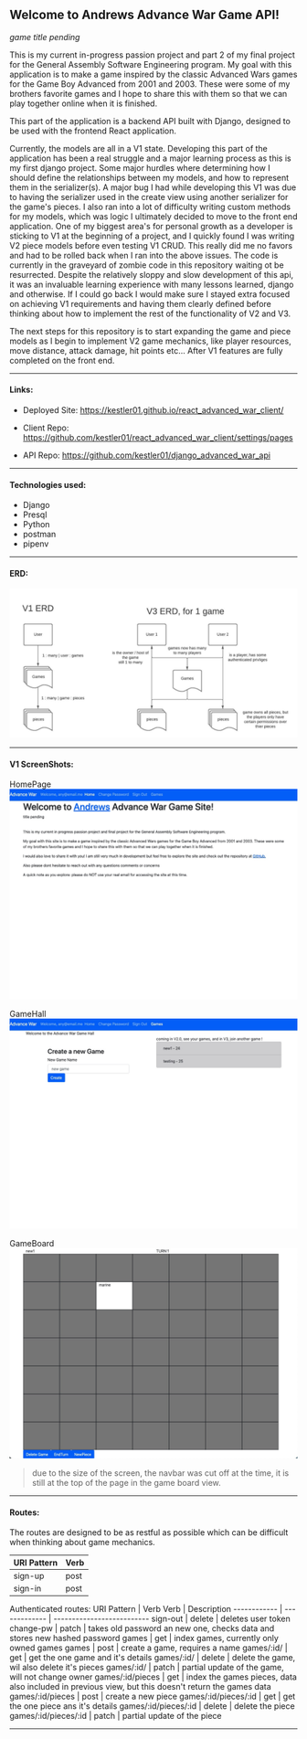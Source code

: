<!-- Read me file -->

## Welcome to Andrews Advance War Game API!  
*game title pending*

This is my current in-progress passion project and part 2 of my final project for the General Assembly Software Engineering program. 
My goal with this application is to make a game inspired by the classic Advanced Wars games for the Game Boy Advanced from 2001 and 2003. These were some of my brothers favorite games and I hope to share this with them so that we can play together online when it is finished. 

This part of the application is a backend API built with Django, designed to be used with the frontend React application. 

Currently, the models are all in a V1 state. Developing this part of the application has been a real struggle and a major learning process as this is my first django project. 
Some major hurdles where determining how I should define the relationships between my models, and how to represent them in the serializer(s). A major bug I had while developing this V1 was due to having the serializer used in the create view using another serializer for the game's pieces. I also ran into a lot of difficulty writing custom methods for my models, which was logic I ultimately decided to move to the front end application. 
One of my biggest area's for personal growth as a developer is sticking to V1 at the beginning of a project, and I quickly found I was writing V2 piece models before even testing V1 CRUD. This really did me no favors and had to be rolled back when I ran into the above issues. The code is currently in the graveyard of zombie code in this repository waiting ot be resurrected.
Despite the relatively sloppy and slow development of this api, it was an invaluable learning experience with many lessons learned, django and otherwise. If I could go back I would make sure I stayed extra focused on achieving V1 requirements and having them clearly defined before thinking about how to implement the rest of the functionality of V2 and V3. 

The next steps for this repository is to start expanding the game and piece models as I begin to implement V2 game mechanics, like player resources, move distance, attack damage, hit points etc... 
After V1 features are fully completed on the front end.

---

#### Links:
  * Deployed Site: https://kestler01.github.io/react_advanced_war_client/

  * Client Repo: https://github.com/kestler01/react_advanced_war_client/settings/pages

  * API Repo: https://github.com/kestler01/django_advanced_war_api

---

#### Technologies used:
  * Django
  * Presql
  * Python
  * postman 
  * pipenv

---

#### ERD:
![advance war ERD](./docs/AdvanceWarERD.jpeg)

---

#### V1 ScreenShots:
HomePage
![advance war home page screenshot](./docs/AdvanceWarHomePageScreenShot.jpg)

GameHall
![advance war game hall screenshot](./docs/AdvanceWarGameHallScreenShot.jpg)

GameBoard
![advance war game board screenshot](./docs/AdvanceWarGameBoardScreenShot.jpg)
 > due to the size of the screen, the navbar was cut off at the time, it is still at the top of the page in the game board view. 

---

#### Routes:
The routes are designed to be as restful as possible which can be difficult when thinking about game mechanics. 

URI Pattern  |	Verb
------------ | -------------
sign-up | post
sign-in | post

Authenticated routes:
URI Pattern  |	Verb	Verb   | Description
------------ | ------------- | --------------------------
sign-out | delete | deletes user token
change-pw | patch | takes old password an new one, checks data and stores new hashed password
games | get | index games, currently only owned games
games | post | create a game, requires a name
games/:id/ | get | get the one game and it's details
games/:id/ | delete | delete the game, wil also delete it's pieces
games/:id/ | patch | partial update of the game, will not change owner
games/:id/pieces | get | index the games pieces, data also included in previous view, but this doesn't return the games data
games/:id/pieces | post | create a new piece
games/:id/pieces/:id | get | get the one piece ans it's details
games/:id/pieces/:id | delete | delete the piece
games/:id/pieces/:id | patch | partial update of the piece

---
<!-- 
#### Installation Instructions:
Want to use this repository as a template for your own application? 
Start by forking and cloning this repository to your own github and remote environment.
inside your remote environment -->
